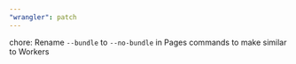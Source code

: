 ```yaml
---
"wrangler": patch
---
```


chore: Rename `--bundle` to `--no-bundle` in Pages commands to make similar to Workers
